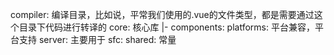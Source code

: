 compiler:
  编译目录，比如说，平常我们使用的.vue的文件类型，都是需要通过这个目录下代码进行转译的
core: 核心库
  |- components: 
platforms:
  平台兼容，平台支持
server:
  主要用于
sfc:
shared:
  常量
